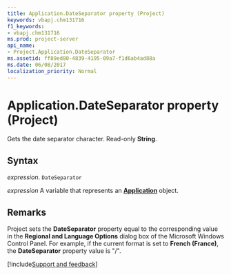 ```yaml
---
title: Application.DateSeparator property (Project)
keywords: vbapj.chm131716
f1_keywords:
- vbapj.chm131716
ms.prod: project-server
api_name:
- Project.Application.DateSeparator
ms.assetid: ff89ed80-4839-4195-09a7-f1d6ab4ad88a
ms.date: 06/08/2017
localization_priority: Normal
---
```



# Application.DateSeparator property (Project)

Gets the date separator character. Read-only  **String**.


## Syntax

_expression_. `DateSeparator`

_expression_ A variable that represents an **[Application](Project.Application.md)** object.


## Remarks

Project sets the  **DateSeparator** property equal to the corresponding value in the **Regional and Language Options** dialog box of the Microsoft Windows Control Panel. For example, if the current format is set to **French (France)**, the  **DateSeparator** property value is "/".

[!include[Support and feedback](~/includes/feedback-boilerplate.md)]